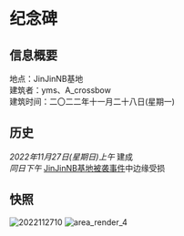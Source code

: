 # 纪念碑
## 信息概要
地点：JinJinNB基地  
建筑者：yms、A_crossbow  
建筑时间：二〇二二年十一月二十八日(星期一)  

## 历史
*2022年11月27日(星期日)上午*    建成  
*同日下午*  [JinJinNB基地被袭事件](../Event/20221127.md)中边缘受损

## 快照
![2022112710](https://voidtech.cn/i/2022/11/28/jy6bx.png)
![area_render_4](https://voidtech.cn/i/2022/11/28/jya90.png)
